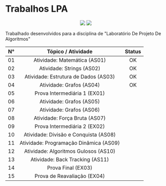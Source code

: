 # Trabalhos LPA
<!-- Shields do Projeto -->

<div align="center">

  <a href="#" alt="License">
        <img src="https://img.shields.io/static/v1?label=License&message=MIT&color=black&style=for-the-badge" /></a>

  <a href="#" alt="Language">
        <img src="https://img.shields.io/badge/C%2B%2B-00599C?style=for-the-badge&logo=c%2B%2B&logoColor=white" /></a>


</div>





Trabalhado desenvolvidos para a disciplina de "Laboratório De Projeto De Algoritmos"  


<div align="center">

| N° |   Tópico / Atividade                       | Status       |
|:--:|    :--:                                    |   :--:       |
| 01 |  Atividade: Matemática (AS01)	        |   OK         |
| 02 |  Atividade: Strings (AS02)	              |    OK          |
| 03 |  Atividade: Estrutura de Dados (AS03)      |    OK          |
| 04 |  Atividade: Grafos (AS04)	              |        OK      |
| 05 |  Prova Intermediária 1 (EX01)	        |              |
| 06 |  Atividade: Grafos (AS05)	              |              |
| 07 |  Atividade: Grafos (AS06)	              |              |
| 08 |  Atividade: Força Bruta (AS07)	        |              |
| 09 |  Prova Intermediária 2 (EX02)	        |              |
| 10 |  Atividade: Divisão e Conquista (AS08)     |              |
| 11 |  Atividade: Programação Dinâmica (AS09)    |              |	
| 12 |  Atividade: Algoritmos Gulosos (AS10)      |              |
| 13 |  Atividade: Back Tracking (AS11)	        |              |
| 14 |  Prova Final (EX03)	                    |              |
| 15 |  Prova de Reavaliação (EX04)               |              |
  
</div>